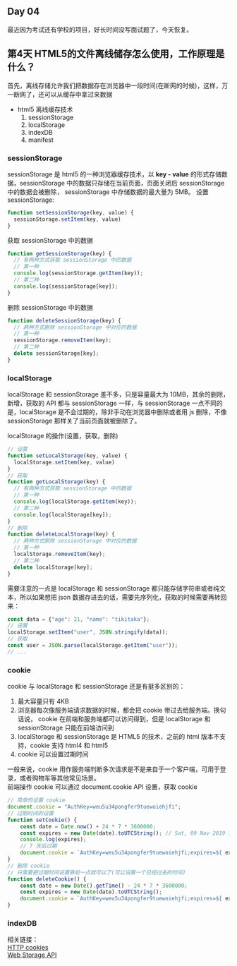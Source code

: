 Day 04
------------------

最近因为考试还有学校的项目，好长时间没写面试题了，今天恢复。

## 第4天 HTML5的文件离线储存怎么使用，工作原理是什么？

首先，离线存储允许我们把数据存在浏览器中一段时间(在断网的时候)，这样，万一断网了，还可以从缓存中拿过来数据
    
- html5 离线缓存技术
    1. sessionStorage
    2. localStorage
    3. indexDB
    4. manifest
    
### sessionStorage

sessionStorage 是 html5 的一种浏览器缓存技术，以 **key - value** 的形式存储数据，sessionStorage 中的数据只存储在当前页面，页面关闭后 sessionStorage 中的数据会被删除，
sessionStorage 中存储数据的最大量为 5MB。
设置 sessionStorage:
```javascript
function setSessionStorage(key, value) {
  sessionStorage.setItem(key, value)
}
```
获取 sessionStorage 中的数据
```javascript
function getSessionStorage(key) {
  // 有两种方式获取 sessionStorage 中的数据
  // 第一种
  console.log(sessionStorage.getItem(key));
  // 第二种
  console.log(sessionStorage[key]);
}
```
删除 sessionStorage 中的数据
```javascript
function deleteSessionStorage(key) {
  // 两种方式删除 sessionStorage 中对应的数据
  // 第一种
  sessionStorage.removeItem(key);
  // 第二种
  delete sessionStorage[key];
}
```

### localStorage
localStorage 和 sessionStorage 差不多，只是容量最大为 10MB，其余的删除，新增，获取的 API 都与 sessionStorage 一样，与 sessionStorage 一点不同的是，localStorage
是不会过期的，除非手动在浏览器中删除或者用 js 删除，不像 sessionStorage 那样关了当前页面就被删除了。

localStorage 的操作(设置，获取，删除)
```javascript
// 设置
function setLocalStorage(key, value) {
  localStorage.setItem(key, value)
}
// 获取
function getLocalStorage(key) {
  // 有两种方式获取 sessionStorage 中的数据
  // 第一种
  console.log(localStorage.getItem(key));
  // 第二种
  console.log(localStorage[key]);
}
// 删除
function deleteLocalStorage(key) {
  // 两种方式删除 sessionStorage 中对应的数据
  // 第一种
  localStorage.removeItem(key);
  // 第二种
  delete localStorage[key];
}
```
需要注意的一点是 localStorage 和 sessionStorage 都只能存储字符串或者纯文本，所以如果想把 json 数据存进去的话，需要先序列化，获取的时候需要再转回来：
```javascript
const data = {"age": 21, "name": "tikitaka"};
// 设置
localStorage.setItem("user", JSON.stringify(data));
// 获取
const user = JSON.parse(localStorage.getItem("user"));
// ... 
```

### cookie 
cookie 与 localStorage 和 sessionStorage 还是有挺多区别的：   

1. 最大容量只有 4KB
2. 浏览器每次像服务端请求数据的时候，都会把 cookie 带过去给服务端。换句话说， cookie 在前端和服务端都可以访问得到，但是 localStorage 和 sessionStorage 只能在前端访问到
3. localStorage 和 sessionStorage 是 HTML5 的技术，之前的 html 版本不支持，cookie 支持 html4 和 html5
4. cookie 可以设置过期时间

一般来说，cookie 用作服务端判断多次请求是不是来自于一个客户端，可用于登录，或者购物车等其他常见场景。   
前端操作 cookie 可以通过 document.cookie API 设置，获取 cookie
```javascript
// 简单的设置 cookie
document.cookie = "AuthKey=weu5u34pongfer9tuewoiehjfi";
// 过期时间的设置
function setCookie() {
    const date = Date.now() + 24 * 7 * 3600000;
    const expires = new Date(date).toUTCString(); // Sat, 09 Nov 2019 10:07:42 GMT
    console.log(expires);
    // 7 天后过期
    document.cookie = `AuthKey=weu5u34pongfer9tuewoiehjfi;expires=${ expires }`
}
// 删除 cookie
// 只需要把过期时间设置靠前一点就可以了(可以设置一个已经过去的时间)
function deleteCookie() {
    const date = new Date().getTime() - 24 * 7 * 3600000;
    const expires = new Date(date).toUTCString();
    document.cookie = `AuthKey=weu5u34pongfer9tuewoiehjfi;expires=${ expires }`
}
```

### indexDB



相关链接：   
[HTTP cookies](https://developer.mozilla.org/en-US/docs/Web/HTTP/Cookies)    
[Web Storage API](https://developer.mozilla.org/en-US/docs/Web/API/Web_Storage_API)    


